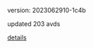 version: 2023062910-1c4b

updated 203 avds

[details](https://github.com/0x74f917491bfa7ebfa379/ali_avd_db/blob/master/change_log/2023/06/29/10/1c4b.txt)